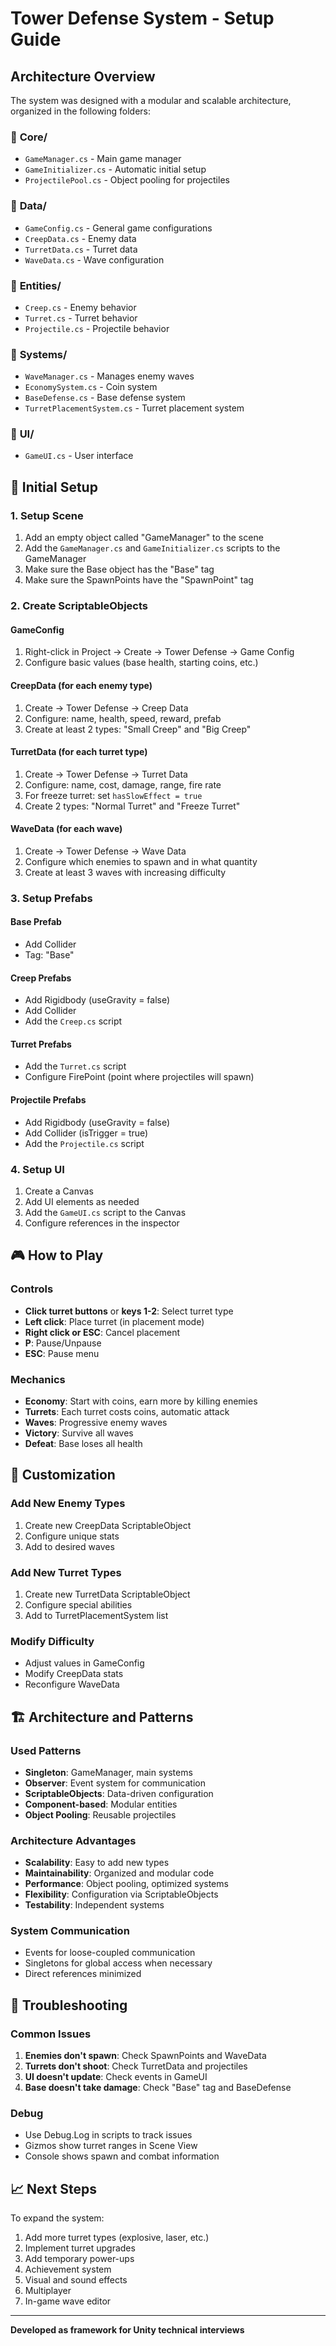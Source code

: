 # Tower Defense System - Setup Guide

## Architecture Overview

The system was designed with a modular and scalable architecture, organized in the following folders:

### 📁 **Core/**
- `GameManager.cs` - Main game manager
- `GameInitializer.cs` - Automatic initial setup
- `ProjectilePool.cs` - Object pooling for projectiles

### 📁 **Data/**
- `GameConfig.cs` - General game configurations
- `CreepData.cs` - Enemy data
- `TurretData.cs` - Turret data
- `WaveData.cs` - Wave configuration

### 📁 **Entities/**
- `Creep.cs` - Enemy behavior
- `Turret.cs` - Turret behavior
- `Projectile.cs` - Projectile behavior

### 📁 **Systems/**
- `WaveManager.cs` - Manages enemy waves
- `EconomySystem.cs` - Coin system
- `BaseDefense.cs` - Base defense system
- `TurretPlacementSystem.cs` - Turret placement system

### 📁 **UI/**
- `GameUI.cs` - User interface

## 🚀 **Initial Setup**

### 1. Setup Scene
1. Add an empty object called "GameManager" to the scene
2. Add the `GameManager.cs` and `GameInitializer.cs` scripts to the GameManager
3. Make sure the Base object has the "Base" tag
4. Make sure the SpawnPoints have the "SpawnPoint" tag

### 2. Create ScriptableObjects

#### GameConfig
1. Right-click in Project → Create → Tower Defense → Game Config
2. Configure basic values (base health, starting coins, etc.)

#### CreepData (for each enemy type)
1. Create → Tower Defense → Creep Data
2. Configure: name, health, speed, reward, prefab
3. Create at least 2 types: "Small Creep" and "Big Creep"

#### TurretData (for each turret type)
1. Create → Tower Defense → Turret Data
2. Configure: name, cost, damage, range, fire rate
3. For freeze turret: set `hasSlowEffect = true`
4. Create 2 types: "Normal Turret" and "Freeze Turret"

#### WaveData (for each wave)
1. Create → Tower Defense → Wave Data
2. Configure which enemies to spawn and in what quantity
3. Create at least 3 waves with increasing difficulty

### 3. Setup Prefabs

#### Base Prefab
- Add Collider
- Tag: "Base"

#### Creep Prefabs
- Add Rigidbody (useGravity = false)
- Add Collider
- Add the `Creep.cs` script

#### Turret Prefabs
- Add the `Turret.cs` script
- Configure FirePoint (point where projectiles will spawn)

#### Projectile Prefabs
- Add Rigidbody (useGravity = false)
- Add Collider (isTrigger = true)
- Add the `Projectile.cs` script

### 4. Setup UI
1. Create a Canvas
2. Add UI elements as needed
3. Add the `GameUI.cs` script to the Canvas
4. Configure references in the inspector

## 🎮 **How to Play**

### Controls
- **Click turret buttons** or **keys 1-2**: Select turret type
- **Left click**: Place turret (in placement mode)
- **Right click or ESC**: Cancel placement
- **P**: Pause/Unpause
- **ESC**: Pause menu

### Mechanics
- **Economy**: Start with coins, earn more by killing enemies
- **Turrets**: Each turret costs coins, automatic attack
- **Waves**: Progressive enemy waves
- **Victory**: Survive all waves
- **Defeat**: Base loses all health

## 🔧 **Customization**

### Add New Enemy Types
1. Create new CreepData ScriptableObject
2. Configure unique stats
3. Add to desired waves

### Add New Turret Types
1. Create new TurretData ScriptableObject
2. Configure special abilities
3. Add to TurretPlacementSystem list

### Modify Difficulty
- Adjust values in GameConfig
- Modify CreepData stats
- Reconfigure WaveData

## 🏗️ **Architecture and Patterns**

### Used Patterns
- **Singleton**: GameManager, main systems
- **Observer**: Event system for communication
- **ScriptableObjects**: Data-driven configuration
- **Component-based**: Modular entities
- **Object Pooling**: Reusable projectiles

### Architecture Advantages
- **Scalability**: Easy to add new types
- **Maintainability**: Organized and modular code
- **Performance**: Object pooling, optimized systems
- **Flexibility**: Configuration via ScriptableObjects
- **Testability**: Independent systems

### System Communication
- Events for loose-coupled communication
- Singletons for global access when necessary
- Direct references minimized

## 🐛 **Troubleshooting**

### Common Issues
1. **Enemies don't spawn**: Check SpawnPoints and WaveData
2. **Turrets don't shoot**: Check TurretData and projectiles
3. **UI doesn't update**: Check events in GameUI
4. **Base doesn't take damage**: Check "Base" tag and BaseDefense

### Debug
- Use Debug.Log in scripts to track issues
- Gizmos show turret ranges in Scene View
- Console shows spawn and combat information

## 📈 **Next Steps**

To expand the system:
1. Add more turret types (explosive, laser, etc.)
2. Implement turret upgrades
3. Add temporary power-ups
4. Achievement system
5. Visual and sound effects
6. Multiplayer
7. In-game wave editor

---

**Developed as framework for Unity technical interviews**
